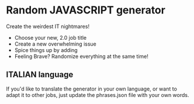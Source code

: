 # Random JAVASCRIPT generator

Create the weirdest IT nightmares!

  - Choose your new, 2.0 job title
  - Create a new overwhelming issue
  - Spice things up by adding
  - Feeling Brave? Randomize everything at the same time!

## ITALIAN language

If you'd like to translate the generator in your own language, or want to adapt
it to other jobs, just update the phrases.json file with your own words.
